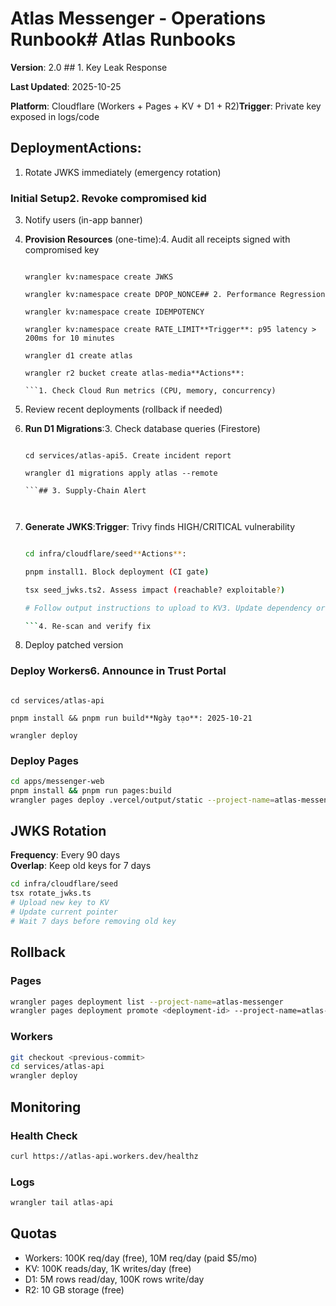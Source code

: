 # Atlas Messenger - Operations Runbook# Atlas Runbooks



**Version**: 2.0  ## 1. Key Leak Response

**Last Updated**: 2025-10-25  

**Platform**: Cloudflare (Workers + Pages + KV + D1 + R2)**Trigger**: Private key exposed in logs/code



## Deployment**Actions**:

1. Rotate JWKS immediately (emergency rotation)

### Initial Setup2. Revoke compromised kid

3. Notify users (in-app banner)

1. **Provision Resources** (one-time):4. Audit all receipts signed with compromised key

   ```bash5. Post-mortem within 24h

   wrangler kv:namespace create JWKS

   wrangler kv:namespace create DPOP_NONCE## 2. Performance Regression

   wrangler kv:namespace create IDEMPOTENCY

   wrangler kv:namespace create RATE_LIMIT**Trigger**: p95 latency > 200ms for 10 minutes

   wrangler d1 create atlas

   wrangler r2 bucket create atlas-media**Actions**:

   ```1. Check Cloud Run metrics (CPU, memory, concurrency)

2. Review recent deployments (rollback if needed)

2. **Run D1 Migrations**:3. Check database queries (Firestore)

   ```bash4. Scale up instances if needed

   cd services/atlas-api5. Create incident report

   wrangler d1 migrations apply atlas --remote

   ```## 3. Supply-Chain Alert



3. **Generate JWKS**:**Trigger**: Trivy finds HIGH/CRITICAL vulnerability

   ```bash

   cd infra/cloudflare/seed**Actions**:

   pnpm install1. Block deployment (CI gate)

   tsx seed_jwks.ts2. Assess impact (reachable? exploitable?)

   # Follow output instructions to upload to KV3. Update dependency or apply patch

   ```4. Re-scan and verify fix

5. Deploy patched version

### Deploy Workers6. Announce in Trust Portal



```bash---

cd services/atlas-api

pnpm install && pnpm run build**Ngày tạo**: 2025-10-21

wrangler deploy
```

### Deploy Pages

```bash
cd apps/messenger-web
pnpm install && pnpm run pages:build
wrangler pages deploy .vercel/output/static --project-name=atlas-messenger
```

## JWKS Rotation

**Frequency**: Every 90 days  
**Overlap**: Keep old keys for 7 days

```bash
cd infra/cloudflare/seed
tsx rotate_jwks.ts
# Upload new key to KV
# Update current pointer
# Wait 7 days before removing old key
```

## Rollback

### Pages
```bash
wrangler pages deployment list --project-name=atlas-messenger
wrangler pages deployment promote <deployment-id> --project-name=atlas-messenger
```

### Workers
```bash
git checkout <previous-commit>
cd services/atlas-api
wrangler deploy
```

## Monitoring

### Health Check
```bash
curl https://atlas-api.workers.dev/healthz
```

### Logs
```bash
wrangler tail atlas-api
```

## Quotas

- Workers: 100K req/day (free), 10M req/day (paid $5/mo)
- KV: 100K reads/day, 1K writes/day (free)
- D1: 5M rows read/day, 100K rows write/day
- R2: 10 GB storage (free)
